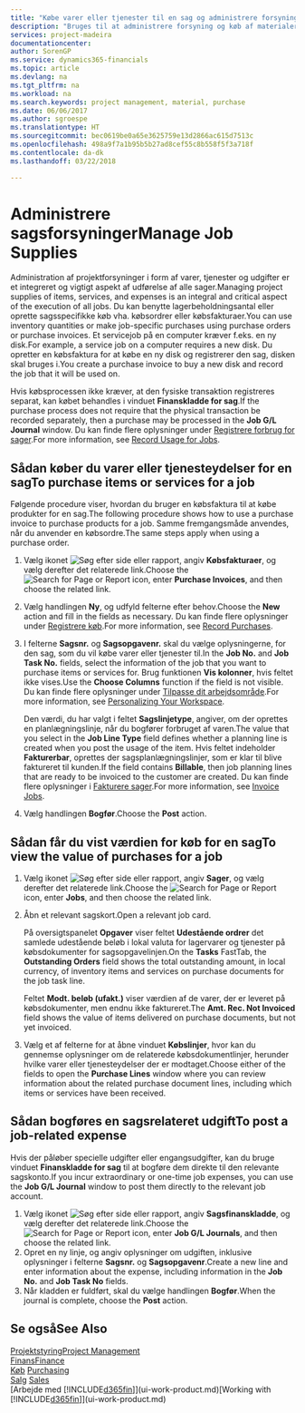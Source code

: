 ```yaml
---
title: "Købe varer eller tjenester til en sag og administrere forsyningerne | Microsoft Docs"
description: "Bruges til at administrere forsyning og køb af materialer og tjenester til sager."
services: project-madeira
documentationcenter: 
author: SorenGP
ms.service: dynamics365-financials
ms.topic: article
ms.devlang: na
ms.tgt_pltfrm: na
ms.workload: na
ms.search.keywords: project management, material, purchase
ms.date: 06/06/2017
ms.author: sgroespe
ms.translationtype: HT
ms.sourcegitcommit: bec0619be0a65e3625759e13d2866ac615d7513c
ms.openlocfilehash: 498a9f7a1b95b5b27ad8cef55c8b558f5f3a718f
ms.contentlocale: da-dk
ms.lasthandoff: 03/22/2018

---
```

# <a name="manage-job-supplies"></a><span data-ttu-id="1207a-103">Administrere sagsforsyninger</span><span class="sxs-lookup"><span data-stu-id="1207a-103">Manage Job Supplies</span></span>
<span data-ttu-id="1207a-104">Administration af projektforsyninger i form af varer, tjenester og udgifter er et integreret og vigtigt aspekt af udførelse af alle sager.</span><span class="sxs-lookup"><span data-stu-id="1207a-104">Managing project supplies of items, services, and expenses is an integral and critical aspect of the execution of all jobs.</span></span> <span data-ttu-id="1207a-105">Du kan benytte lagerbeholdningsantal eller oprette sagsspecifikke køb vha. købsordrer eller købsfakturaer.</span><span class="sxs-lookup"><span data-stu-id="1207a-105">You can use inventory quantities or make job-specific purchases using purchase orders or purchase invoices.</span></span> <span data-ttu-id="1207a-106">Et servicejob på en computer kræver f.eks. en ny disk.</span><span class="sxs-lookup"><span data-stu-id="1207a-106">For example, a service job on a computer requires a new disk.</span></span> <span data-ttu-id="1207a-107">Du opretter en købsfaktura for at købe en ny disk og registrerer den sag, disken skal bruges i.</span><span class="sxs-lookup"><span data-stu-id="1207a-107">You create a purchase invoice to buy a new disk and record the job that it will be used on.</span></span>

<span data-ttu-id="1207a-108">Hvis købsprocessen ikke kræver, at den fysiske transaktion registreres separat, kan købet behandles i vinduet **Finanskladde for sag**.</span><span class="sxs-lookup"><span data-stu-id="1207a-108">If the purchase process does not require that the physical transaction be recorded separately, then a purchase may be processed in the **Job G/L Journal** window.</span></span> <span data-ttu-id="1207a-109">Du kan finde flere oplysninger under [Registrere forbrug for sager](projects-how-record-job-usage.md).</span><span class="sxs-lookup"><span data-stu-id="1207a-109">For more information, see [Record Usage for Jobs](projects-how-record-job-usage.md).</span></span>

## <a name="to-purchase-items-or-services-for-a-job"></a><span data-ttu-id="1207a-110">Sådan køber du varer eller tjenesteydelser for en sag</span><span class="sxs-lookup"><span data-stu-id="1207a-110">To purchase items or services for a job</span></span>
<span data-ttu-id="1207a-111">Følgende procedure viser, hvordan du bruger en købsfaktura til at købe produkter for en sag.</span><span class="sxs-lookup"><span data-stu-id="1207a-111">The following procedure shows how to use a purchase invoice to purchase products for a job.</span></span> <span data-ttu-id="1207a-112">Samme fremgangsmåde anvendes, når du anvender en købsordre.</span><span class="sxs-lookup"><span data-stu-id="1207a-112">The same steps apply when using a purchase order.</span></span>  

1. <span data-ttu-id="1207a-113">Vælg ikonet ![Søg efter side eller rapport](media/ui-search/search_small.png "Ikonet Søg efter side eller rapport"), angiv **Købsfakturaer**, og vælg derefter det relaterede link.</span><span class="sxs-lookup"><span data-stu-id="1207a-113">Choose the ![Search for Page or Report](media/ui-search/search_small.png "Search for Page or Report icon") icon, enter **Purchase Invoices**, and then choose the related link.</span></span>  
2. <span data-ttu-id="1207a-114">Vælg handlingen **Ny**, og udfyld felterne efter behov.</span><span class="sxs-lookup"><span data-stu-id="1207a-114">Choose the **New** action and fill in the fields as necessary.</span></span> <span data-ttu-id="1207a-115">Du kan finde flere oplysninger under [Registrere køb](purchasing-how-record-purchases.md).</span><span class="sxs-lookup"><span data-stu-id="1207a-115">For more information, see [Record Purchases](purchasing-how-record-purchases.md).</span></span>
3. <span data-ttu-id="1207a-116">I felterne **Sagsnr.** og **Sagsopgavenr.** skal du vælge oplysningerne, for den sag, som du vil købe varer eller tjenester til.</span><span class="sxs-lookup"><span data-stu-id="1207a-116">In the **Job No.** and **Job Task No.** fields, select the information of the job that you want to purchase items or services for.</span></span> <span data-ttu-id="1207a-117">Brug funktionen **Vis kolonner**, hvis feltet ikke vises.</span><span class="sxs-lookup"><span data-stu-id="1207a-117">Use the **Choose Columns** function if the field is not visible.</span></span> <span data-ttu-id="1207a-118">Du kan finde flere oplysninger under [Tilpasse dit arbejdsområde](ui-personalization-user.md).</span><span class="sxs-lookup"><span data-stu-id="1207a-118">For more information, see [Personalizing Your Workspace](ui-personalization-user.md).</span></span>

    <span data-ttu-id="1207a-119">Den værdi, du har valgt i feltet **Sagslinjetype**, angiver, om der oprettes en planlægningslinje, når du bogfører forbruget af varen.</span><span class="sxs-lookup"><span data-stu-id="1207a-119">The value that you select in the **Job Line Type** field defines whether a planning line is created when you post the usage of the item.</span></span> <span data-ttu-id="1207a-120">Hvis feltet indeholder **Fakturerbar**, oprettes der sagsplanlægningslinjer, som er klar til blive faktureret til kunden.</span><span class="sxs-lookup"><span data-stu-id="1207a-120">If the field contains **Billable**, then job planning lines that are ready to be invoiced to the customer are created.</span></span> <span data-ttu-id="1207a-121">Du kan finde flere oplysninger i [Fakturere sager](projects-how-invoice-jobs.md).</span><span class="sxs-lookup"><span data-stu-id="1207a-121">For more information, see [Invoice Jobs](projects-how-invoice-jobs.md).</span></span>
4. <span data-ttu-id="1207a-122">Vælg handlingen **Bogfør**.</span><span class="sxs-lookup"><span data-stu-id="1207a-122">Choose the **Post** action.</span></span>

## <a name="to-view-the-value-of-purchases-for-a-job"></a><span data-ttu-id="1207a-123">Sådan får du vist værdien for køb for en sag</span><span class="sxs-lookup"><span data-stu-id="1207a-123">To view the value of purchases for a job</span></span>
1. <span data-ttu-id="1207a-124">Vælg ikonet ![Søg efter side eller rapport](media/ui-search/search_small.png "Ikonet Søg efter side eller rapport"), angiv **Sager**, og vælg derefter det relaterede link.</span><span class="sxs-lookup"><span data-stu-id="1207a-124">Choose the ![Search for Page or Report](media/ui-search/search_small.png "Search for Page or Report icon") icon, enter **Jobs**, and then choose the related link.</span></span>
2. <span data-ttu-id="1207a-125">Åbn et relevant sagskort.</span><span class="sxs-lookup"><span data-stu-id="1207a-125">Open a relevant job card.</span></span>

    <span data-ttu-id="1207a-126">På oversigtspanelet **Opgaver** viser feltet **Udestående ordrer** det samlede udestående beløb i lokal valuta for lagervarer og tjenester på købsdokumenter for sagsopgavelinjen.</span><span class="sxs-lookup"><span data-stu-id="1207a-126">On the **Tasks** FastTab, the **Outstanding Orders** field shows the total outstanding amount, in local currency, of inventory items and services on purchase documents for the job task line.</span></span>  

    <span data-ttu-id="1207a-127">Feltet **Modt. beløb (ufakt.)** viser værdien af de varer, der er leveret på købsdokumenter, men endnu ikke faktureret.</span><span class="sxs-lookup"><span data-stu-id="1207a-127">The **Amt. Rec. Not Invoiced** field shows the value of items delivered on purchase documents, but not yet invoiced.</span></span>  
3. <span data-ttu-id="1207a-128">Vælg et af felterne for at åbne vinduet **Købslinjer**, hvor kan du gennemse oplysninger om de relaterede købsdokumentlinjer, herunder hvilke varer eller tjenesteydelser der er modtaget.</span><span class="sxs-lookup"><span data-stu-id="1207a-128">Choose either of the fields to open the **Purchase Lines** window where you can review information about the related purchase document lines, including which items or services have been received.</span></span>

## <a name="to-post-a-job-related-expense"></a><span data-ttu-id="1207a-129">Sådan bogføres en sagsrelateret udgift</span><span class="sxs-lookup"><span data-stu-id="1207a-129">To post a job-related expense</span></span>
<span data-ttu-id="1207a-130">Hvis der påløber specielle udgifter eller engangsudgifter, kan du bruge vinduet **Finanskladde for sag** til at bogføre dem direkte til den relevante sagskonto.</span><span class="sxs-lookup"><span data-stu-id="1207a-130">If you incur extraordinary or one-time job expenses, you can use the **Job G/L Journal** window to post them directly to the relevant job account.</span></span>

1. <span data-ttu-id="1207a-131">Vælg ikonet ![Søg efter side eller rapport](media/ui-search/search_small.png "Ikonet Søg efter side eller rapport"), angiv **Sagsfinanskladde**, og vælg derefter det relaterede link.</span><span class="sxs-lookup"><span data-stu-id="1207a-131">Choose the ![Search for Page or Report](media/ui-search/search_small.png "Search for Page or Report icon") icon, enter **Job G/L Journals**, and then choose the related link.</span></span>  
2. <span data-ttu-id="1207a-132">Opret en ny linje, og angiv oplysninger om udgiften, inklusive oplysninger i felterne **Sagsnr.** og **Sagsopgavenr**.</span><span class="sxs-lookup"><span data-stu-id="1207a-132">Create a new line and enter information about the expense, including information in the **Job No.** and **Job Task No** fields.</span></span>  
3. <span data-ttu-id="1207a-133">Når kladden er fuldført, skal du vælge handlingen **Bogfør**.</span><span class="sxs-lookup"><span data-stu-id="1207a-133">When the journal is complete, choose the **Post** action.</span></span>

## <a name="see-also"></a><span data-ttu-id="1207a-134">Se også</span><span class="sxs-lookup"><span data-stu-id="1207a-134">See Also</span></span>
[<span data-ttu-id="1207a-135">Projektstyring</span><span class="sxs-lookup"><span data-stu-id="1207a-135">Project Management</span></span>](projects-manage-projects.md)  
[<span data-ttu-id="1207a-136">Finans</span><span class="sxs-lookup"><span data-stu-id="1207a-136">Finance</span></span>](finance.md)  
<span data-ttu-id="1207a-137">[Køb](purchasing-manage-purchasing.md)       </span><span class="sxs-lookup"><span data-stu-id="1207a-137">[Purchasing](purchasing-manage-purchasing.md)       </span></span>  
<span data-ttu-id="1207a-138">[Salg](sales-manage-sales.md)    </span><span class="sxs-lookup"><span data-stu-id="1207a-138">[Sales](sales-manage-sales.md)    </span></span>  
<span data-ttu-id="1207a-139">[Arbejde med [!INCLUDE[d365fin](includes/d365fin_md.md)]](ui-work-product.md)</span><span class="sxs-lookup"><span data-stu-id="1207a-139">[Working with [!INCLUDE[d365fin](includes/d365fin_md.md)]](ui-work-product.md)</span></span>  

